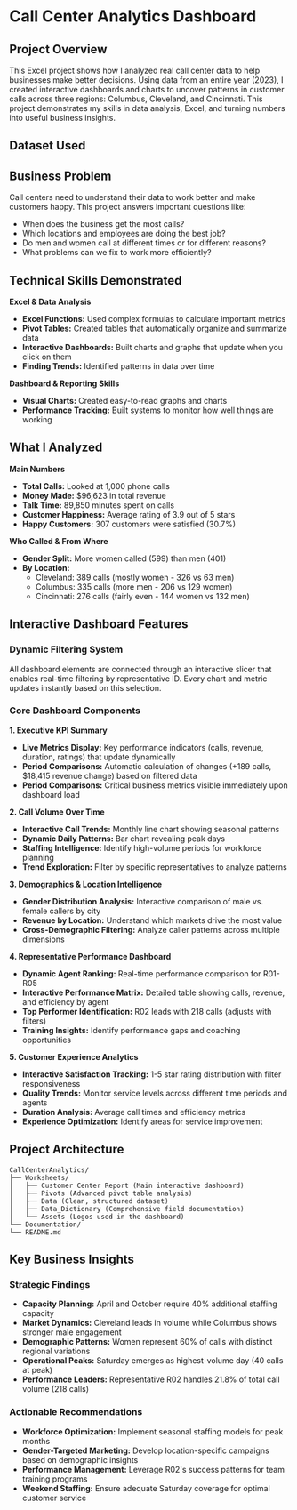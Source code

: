 # Call Center Analytics Dashboard

## Project Overview
This Excel project shows how I analyzed real call center data to help businesses make better decisions. Using data from an entire year (2023), I created interactive dashboards and charts to uncover patterns in customer calls across three regions: Columbus, Cleveland, and Cincinnati. This project demonstrates my skills in data analysis, Excel, and turning numbers into useful business insights.

## Dataset Used

## Business Problem
Call centers need to understand their data to work better and make customers happy. This project answers important questions like:
- When does the business get the most calls?
- Which locations and employees are doing the best job?
- Do men and women call at different times or for different reasons?
- What problems can we fix to work more efficiently?

## Technical Skills Demonstrated
**Excel & Data Analysis**
  - **Excel Functions:** Used complex formulas to calculate important metrics
  - **Pivot Tables:** Created tables that automatically organize and summarize data
  - **Interactive Dashboards:** Built charts and graphs that update when you click on them
  - **Finding Trends:**  Identified patterns in data over time

**Dashboard & Reporting Skills**
- **Visual Charts:** Created easy-to-read graphs and charts
- **Performance Tracking:** Built systems to monitor how well things are working

## What I Analyzed
**Main Numbers**
- **Total Calls:** Looked at 1,000 phone calls
- **Money Made:** $96,623 in total revenue
- **Talk Time:** 89,850 minutes spent on calls
- **Customer Happiness:** Average rating of 3.9 out of 5 stars
- **Happy Customers:** 307 customers were satisfied (30.7%)
  
**Who Called & From Where**
- **Gender Split:** More women called (599) than men (401)
- **By Location:**
  - Cleveland: 389 calls (mostly women - 326 vs 63 men)
  - Columbus: 335 calls (more men - 206 vs 129 women)
  - Cincinnati: 276 calls (fairly even - 144 women vs 132 men)
 
## Interactive Dashboard Features

### **Dynamic Filtering System**
All dashboard elements are connected through an interactive slicer that enables real-time filtering by representative ID. Every chart and metric updates instantly based on this selection.

###  **Core Dashboard Components**

**1. Executive KPI Summary**
 - **Live Metrics Display:** Key performance indicators (calls, revenue, duration, ratings) that update dynamically
 - **Period Comparisons:** Automatic calculation of changes (+189 calls, $18,415 revenue change) based on filtered data
 - **Period Comparisons:** Critical business metrics visible immediately upon dashboard load

**2. Call Volume Over Time**
 - **Interactive Call Trends:** Monthly line chart showing seasonal patterns
 - **Dynamic Daily Patterns:** Bar chart revealing peak days
 - **Staffing Intelligence:** Identify high-volume periods for workforce planning
 - **Trend Exploration:** Filter by specific representatives to analyze patterns

**3. Demographics & Location Intelligence**
- **Gender Distribution Analysis:** Interactive comparison of male vs. female callers by city
- **Revenue by Location:** Understand which markets drive the most value
- **Cross-Demographic Filtering:** Analyze caller patterns across multiple dimensions

**4. Representative Performance Dashboard**
- **Dynamic Agent Ranking:** Real-time performance comparison for R01-R05
- **Interactive Performance Matrix:** Detailed table showing calls, revenue, and efficiency by agent
- **Top Performer Identification:** R02 leads with 218 calls (adjusts with filters)
- **Training Insights:** Identify performance gaps and coaching opportunities

**5. Customer Experience Analytics**
- **Interactive Satisfaction Tracking:** 1-5 star rating distribution with filter responsiveness
- **Quality Trends:** Monitor service levels across different time periods and agents
- **Duration Analysis:** Average call times and efficiency metrics
- **Experience Optimization:** Identify areas for service improvement

##  Project Architecture
```
CallCenterAnalytics/
├── Worksheets/
│   ├── Customer Center Report (Main interactive dashboard)
│   ├── Pivots (Advanced pivot table analysis)
│   ├── Data (Clean, structured dataset)
│   ├── Data_Dictionary (Comprehensive field documentation)
│   └── Assets (Logos used in the dashboard)
└── Documentation/
└── README.md
```

##  Key Business Insights
### **Strategic Findings**
- **Capacity Planning:** April and October require 40% additional staffing capacity
- **Market Dynamics:** Cleveland leads in volume while Columbus shows stronger male engagement
- **Demographic Patterns:** Women represent 60% of calls with distinct regional variations
-  **Operational Peaks:** Saturday emerges as highest-volume day (40 calls at peak)
-  **Performance Leaders:** Representative R02 handles 21.8% of total call volume (218 calls)

### **Actionable Recommendations**
- **Workforce Optimization:** Implement seasonal staffing models for peak months
- **Gender-Targeted Marketing:** Develop location-specific campaigns based on demographic insights
- **Performance Management:** Leverage R02's success patterns for team training programs
- **Weekend Staffing:** Ensure adequate Saturday coverage for optimal customer service

